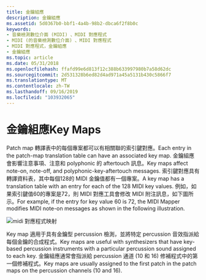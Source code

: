 ```yaml
---
title: 金鑰組應
description: 金鑰組應
ms.assetid: 5d0367b0-bbf1-4a4b-98b2-dbca6f2f8b0c
keywords:
- 音樂檢測數位介面 (MIDI) 、MIDI 對應程式
- MIDI (的音樂檢測數位介面) 、MIDI 對應程式
- MIDI 對應程式，金鑰組應
- 金鑰組應
ms.topic: article
ms.date: 05/31/2018
ms.openlocfilehash: ffafd99e6d813f12c388b633997980b7a58d62dc
ms.sourcegitcommit: 2d531328b6ed82d4ad971a45a5131b430c5866f7
ms.translationtype: MT
ms.contentlocale: zh-TW
ms.lasthandoff: 09/16/2019
ms.locfileid: "103932065"
---
```

# <a name="key-maps"></a><span data-ttu-id="89f9f-107">金鑰組應</span><span class="sxs-lookup"><span data-stu-id="89f9f-107">Key Maps</span></span>

<span data-ttu-id="89f9f-108">Patch map 轉譯表中的每個專案都可以有相關聯的索引鍵對應。</span><span class="sxs-lookup"><span data-stu-id="89f9f-108">Each entry in the patch-map translation table can have an associated key map.</span></span> <span data-ttu-id="89f9f-109">金鑰組應會影響注意事項、注意和 polyphonic 的 aftertouch 訊息。</span><span class="sxs-lookup"><span data-stu-id="89f9f-109">Key maps affect note-on, note-off, and polyphonic-key-aftertouch messages.</span></span> <span data-ttu-id="89f9f-110">索引鍵對應具有轉譯資料表，其中每個128的 MIDI 金鑰值都有一個專案。</span><span class="sxs-lookup"><span data-stu-id="89f9f-110">A key map has a translation table with an entry for each of the 128 MIDI key values.</span></span> <span data-ttu-id="89f9f-111">例如，如果索引鍵值60的專案是72，則 MIDI 對應工具會修改 MIDI 附注訊息，如下圖所示。</span><span class="sxs-lookup"><span data-stu-id="89f9f-111">For example, if the entry for key value 60 is 72, the MIDI Mapper modifies MIDI note-on messages as shown in the following illustration.</span></span>

![midi 對應程式映射](images/mmap-a06.gif)

<span data-ttu-id="89f9f-113">Key map 適用于具有金鑰型 percussion 檢測，並將特定 percussion 音效指派給每個金鑰的合成程式。</span><span class="sxs-lookup"><span data-stu-id="89f9f-113">Key maps are useful with synthesizers that have key-based percussion instruments with a particular percussion sound assigned to each key.</span></span> <span data-ttu-id="89f9f-114">金鑰組應通常會指派給 percussion 通道 (10 和 16) 修補程式中的第一個修補程式。</span><span class="sxs-lookup"><span data-stu-id="89f9f-114">Key maps are usually assigned to the first patch in the patch maps on the percussion channels (10 and 16).</span></span>

 

 




